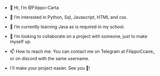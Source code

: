 - 👋 Hi, I’m @Filippo-Carta
  
- 👀 I’m interested in Python, Sql, Javascript, HTML and css.
- 🌱 I’m currently learning Java as is required in my school.
  
- 💞️ I’m looking to collaborate on a project with someone, just to make myself up.
- 📫 How to reach me: You can contact me on Telegram at FilippoCcane_ or on discord with the same username.

- I'll make your project easier. See you 👋!
<!---
Filippo-Carta/Filippo-Carta is a ✨ special ✨ repository because its `README.md` (this file) appears on your GitHub profile.
You can click the Preview link to take a look at your changes.
--->
